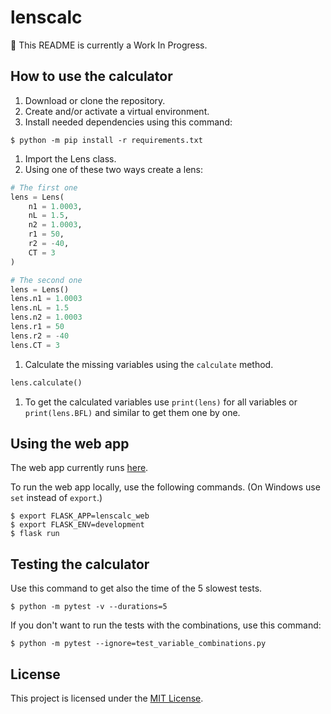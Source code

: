 # lenscalc

:construction: This README is currently a Work In Progress.

## How to use the calculator
1. Download or clone the repository.
1. Create and/or activate a virtual environment.
1. Install needed dependencies using this command:
```
$ python -m pip install -r requirements.txt
```
1. Import the Lens class.
1. Using one of these two ways create a lens:
```python
# The first one
lens = Lens(
    n1 = 1.0003,
    nL = 1.5,
    n2 = 1.0003,
    r1 = 50,
    r2 = -40,
    CT = 3
)
```
```python
# The second one
lens = Lens()
lens.n1 = 1.0003
lens.nL = 1.5
lens.n2 = 1.0003
lens.r1 = 50
lens.r2 = -40
lens.CT = 3
```
1. Calculate the missing variables using the `calculate` method.
```python
lens.calculate()
```
1. To get the calculated variables use `print(lens)` for all variables
   or `print(lens.BFL)` and similar to get them one by one.

## Using the web app
The web app currently runs [here](http://adelpopelkova.pythonanywhere.com/).

To run the web app locally, use the following commands.
(On Windows use `set` instead of `export`.)
```
$ export FLASK_APP=lenscalc_web
$ export FLASK_ENV=development
$ flask run
```

## Testing the calculator
Use this command to get also the time of the 5 slowest tests.
```
$ python -m pytest -v --durations=5
```
If you don't want to run the tests with the combinations, use this command:
```
$ python -m pytest --ignore=test_variable_combinations.py
```

## License
This project is licensed under the [MIT License](LICENSE).
